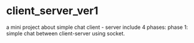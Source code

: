 # client_server_ver1
a mini project about simple chat client - server
include 4 phases:
phase 1:
simple chat between client-server using socket.
